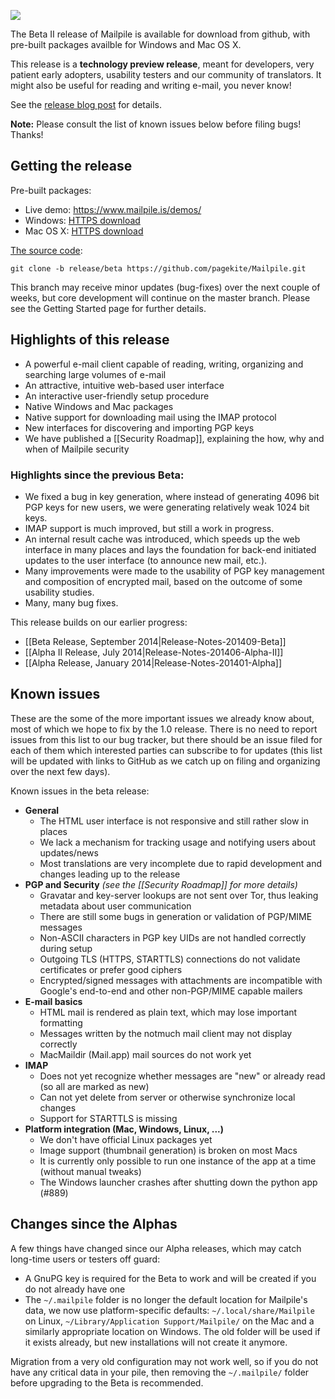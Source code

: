 ![](https://www.mailpile.is/img/logo-275x200.png)

The Beta II release of Mailpile is available for download from github, with pre-built packages availble for Windows and Mac OS X.

This release is a **technology preview release**, meant for developers, very patient early adopters, usability testers and our community of translators. It might also be useful for reading and writing e-mail, you never know!

See the [release blog post]() for details.

**Note:** Please consult the list of known issues below before filing bugs! Thanks!

## Getting the release

Pre-built packages:

* Live demo: <https://www.mailpile.is/demos/>
* Windows: [HTTPS download](https://www.mailpile.is/files/releases/Mailpile-Installer-Beta-II.exe)
* Mac OS X: [HTTPS download](https://www.mailpile.is/files/releases/Mailpile-Installer-Beta-II.dmg)

[The source code](https://github.com/pagekite/Mailpile):

    git clone -b release/beta https://github.com/pagekite/Mailpile.git

This branch may receive minor updates (bug-fixes) over the next couple of weeks, but core development will continue on the master branch. Please see the Getting Started page for further details.

## Highlights of this release

* A powerful e-mail client capable of reading, writing, organizing and searching large volumes of e-mail
* An attractive, intuitive web-based user interface
* An interactive user-friendly setup procedure
* Native Windows and Mac packages
* Native support for downloading mail using the IMAP protocol
* New interfaces for discovering and importing PGP keys
* We have published a [[Security Roadmap]], explaining the how, why and when of Mailpile security

### Highlights since the previous Beta:

* We fixed a bug in key generation, where instead of generating 4096 bit PGP keys for new users, we were generating relatively weak 1024 bit keys.
* IMAP support is much improved, but still a work in progress.
* An internal result cache was introduced, which speeds up the web interface in many places and lays the foundation for back-end initiated updates to the user interface (to announce new mail, etc.).
* Many improvements were made to the usability of PGP key management and composition of encrypted mail, based on the outcome of some usability studies.
* Many, many bug fixes.

This release builds on our earlier progress:

* [[Beta Release, September 2014|Release-Notes-201409-Beta]]
* [[Alpha II Release, July 2014|Release-Notes-201406-Alpha-II]]
* [[Alpha Release, January 2014|Release-Notes-201401-Alpha]]

## Known issues

These are the some of the more important issues we already know about, most of which we hope to fix by the 1.0 release. There is no need to report issues from this list to our bug tracker, but there should be an issue filed for each of them which interested parties can subscribe to for updates (this list will be updated with links to GitHub as we catch up on filing and organizing over the next few days).

Known issues in the beta release:

* **General**
   * The HTML user interface is not responsive and still rather slow in places
   * We lack a mechanism for tracking usage and notifying users about updates/news
   * Most translations are very incomplete due to rapid development and changes leading up to the release
* **PGP and Security**   *(see the [[Security Roadmap]] for more details)*
   * Gravatar and key-server lookups are not sent over Tor, thus leaking metadata about user communication
   * There are still some bugs in generation or validation of PGP/MIME messages
   * Non-ASCII characters in PGP key UIDs are not handled correctly during setup
   * Outgoing TLS (HTTPS, STARTTLS) connections do not validate certificates or prefer good ciphers
   * Encrypted/signed messages with attachments are incompatible with Google's end-to-end and other non-PGP/MIME capable mailers
* **E-mail basics**
   * HTML mail is rendered as plain text, which may lose important formatting
   * Messages written by the notmuch mail client may not display correctly
   * MacMaildir (Mail.app) mail sources do not work yet
* **IMAP**
   * Does not yet recognize whether messages are "new" or already read (so all are marked as new)
   * Can not yet delete from server or otherwise synchronize local changes
   * Support for STARTTLS is missing
* **Platform integration (Mac, Windows, Linux, ...)**
   * We don't have official Linux packages yet
   * Image support (thumbnail generation) is broken on most Macs
   * It is currently only possible to run one instance of the app at a time (without manual tweaks)
   * The Windows launcher crashes after shutting down the python app (#889)


## Changes since the Alphas

A few things have changed since our Alpha releases, which may catch long-time users or testers off guard:

* A GnuPG key is required for the Beta to work and will be created if you do not already have one
* The `~/.mailpile` folder is no longer the default location for Mailpile's data, we now use platform-specific defaults: `~/.local/share/Mailpile` on Linux, `~/Library/Application Support/Mailpile/` on the Mac and a similarly appropriate location on Windows. The old folder will be used if it exists already, but new installations will not create it anymore.

Migration from a very old configuration may not work well, so if you do not have any critical data in your pile, then removing the `~/.mailpile/` folder before upgrading to the Beta is recommended.